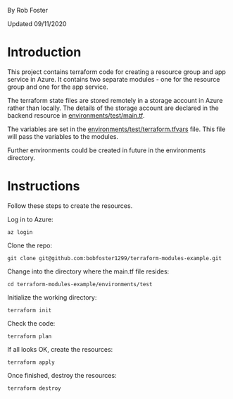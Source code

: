 By Rob Foster

Updated 09/11/2020

# Introduction
This project contains terraform code for creating a resource group and app service in Azure. It contains two separate modules - one for the resource group and one for the app service. 

The terraform state files are stored remotely in a storage account in Azure rather than locally. The details of the storage account are declared in the backend resource in [environments/test/main.tf](environments/test/main.tf).

The variables are set in the [environments/test/terraform.tfvars](environments/test/terraform.tfvars) file. This file will pass the variables to the modules.

Further environments could be created in future in the environments directory.

# Instructions
Follow these steps to create the resources.

Log in to Azure:
```
az login
```
Clone the repo:
```
git clone git@github.com:bobfoster1299/terraform-modules-example.git
```
Change into the directory where the main.tf file resides:
```
cd terraform-modules-example/environments/test
```
Initialize the working directory:
```
terraform init
```
Check the code:
```
terraform plan
```
If all looks OK, create the resources:
```
terraform apply
```
Once finished, destroy the resources:
```
terraform destroy
```



